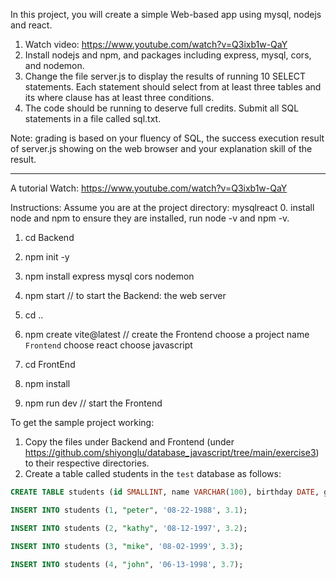 In this project, you will create a simple Web-based app using mysql, nodejs and react. 

1. Watch video: https://www.youtube.com/watch?v=Q3ixb1w-QaY
2. Install nodejs and npm, and packages including express, mysql, cors, and nodemon.
3. Change the file server.js to display the results of running 10 SELECT statements. Each statement should select from at least three tables and its where clause has at least three conditions.  
4. The code should be running to deserve full credits. Submit all SQL statements in a file called sql.txt. 

Note: grading is based on your fluency of SQL, the success execution result of server.js showing on the web browser and your explanation skill of the result. 

-------------------------------------------------------------------------------------------

A tutorial
Watch: https://www.youtube.com/watch?v=Q3ixb1w-QaY

Instructions: 
Assume you are at the project directory: mysqlreact
0. install node and npm to ensure they are installed, run node -v and npm -v. 
1. cd Backend
2. npm init -y 
3. npm install express mysql cors nodemon
4. npm start // to start the Backend: the web server
5. cd ..
6. npm create vite@latest     // create the Frontend
  choose a project name `Frontend`
  choose react
  choose javascript

7. cd FrontEnd
8. npm install
9. npm run dev // start the Frontend

To get the sample project working: 
1. Copy the files under Backend and Frontend (under https://github.com/shiyonglu/database_javascript/tree/main/exercise3) to their respective directories.
2. Create a table called students in the ``test`` database as follows:

```SQL
CREATE TABLE students (id SMALLINT, name VARCHAR(100), birthday DATE, gpa FLOAT);

INSERT INTO students (1, "peter", '08-22-1988', 3.1);

INSERT INTO students (2, "kathy", '08-12-1997', 3.2);

INSERT INTO students (3, "mike", '08-02-1999', 3.3);

INSERT INTO students (4, "john", '06-13-1998', 3.7);

```


